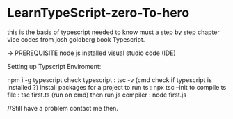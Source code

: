 # LearnTypeScript-zero-To-hero
this is the basis of typescript needed to know must a step by step chapter vice codes from josh goldberg book Typescript.

-> PREREQUISITE
node js installed 
visual studio code (IDE)

Setting up Typscript Enviroment:

npm i -g typescript 
check typescript : 
tsc -v  (cmd check if typescript is installed ?)
install packages for a project to run ts :
npx tsc –init
to compile ts file : 
tsc first.ts (run on cmd)
then run js compiler : 
node first.js


//Still have a problem contact me then.



